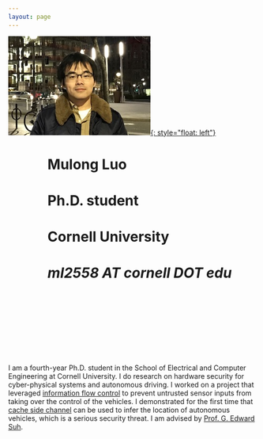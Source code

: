 ```yaml
---
layout: page
---
```

[![photo](/fig/boston_s.jpg){: style="float: left"}](/fig/boston.jpg) 
# &nbsp; &nbsp; &nbsp; &nbsp; &nbsp; &nbsp;          **Mulong Luo** 
# &nbsp; &nbsp; &nbsp; &nbsp; &nbsp; &nbsp;          Ph.D. student 
# &nbsp; &nbsp; &nbsp; &nbsp; &nbsp; &nbsp;          Cornell University 
# &nbsp; &nbsp; &nbsp; &nbsp; &nbsp; &nbsp;          *ml2558 AT cornell DOT edu*
# &nbsp;
# &nbsp;


I am a fourth-year Ph.D. student in the School of Electrical and Computer Engineering at Cornell University. I do research on hardware security for cyber-physical systems and autonomous driving. I worked on a project that leveraged [information flow control](pub/ifc-cpsspc2018.pdf) to prevent untrusted sensor inputs from taking over the control of the vehicles. I demonstrated for the first time that [cache side channel](pub/sec20-luo.pdf) can be used to infer the location of autonomous vehicles, which is a serious security threat. I am advised by [Prof. G. Edward Suh](https://tsg.ece.cornell.edu/people/g-edward-suh/).

